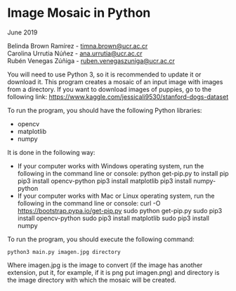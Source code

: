 # Image Mosaic in Python

June 2019

Belinda Brown Ramírez - timna.brown@ucr.ac.cr <br/>
Carolina Urrutia Núñez - ana.urrutia@ucr.ac.cr  <br/>
Rubén Venegas Zúñiga - ruben.venegaszuniga@ucr.ac.cr  <br/>


You will need to use Python 3, so it is recommended to update it or download it. This program creates a mosaic of an input image with images from a directory. If you want to download images of puppies, go to the following link: https://www.kaggle.com/jessicali9530/stanford-dogs-dataset

To run the program, you should have the following Python libraries: 
- opencv
- matplotlib
- numpy

It is done in the following way:
- If your computer works with Windows operating system, run the following in the command line or console: python get-pip.py to install pip pip3 install opencv-python pip3 install matplotlib pip3 install numpy-python
- If your computer works with Mac or Linux operating system, run the following in the command line or console: curl -O https://bootstrap.pypa.io/get-pip.py sudo python get-pip.py sudo pip3 install opencv-python sudo pip3 install matplotlib sudo pip3 install numpy

To run the program, you should execute the following command:

```python3 main.py imagen.jpg directory```

Where imagen.jpg is the image to convert (if the image has another extension, put it, for example, if it is png put imagen.png) and directory is the image directory with which the mosaic will be created.
